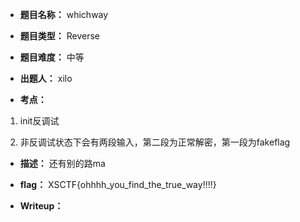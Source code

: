 * **题目名称：** whichway

* **题目类型：** Reverse

* **题目难度：** 中等

* **出题人：** xilo

* **考点：**  

1. init反调试

2. 非反调试状态下会有两段输入，第二段为正常解密，第一段为fakeflag


* **描述：** 还有别的路ma

* **flag：** XSCTF{ohhhh_you_find_the_true_way!!!!}

* **Writeup：** 
